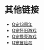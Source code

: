 # 其他链接

- [Q宠13周年](https://qpetlover.cn/QPetGames/QQPet13/index.html)
- [Q宠怀旧游戏](https://qpetlover.cn/QPetGames/classical_games/index.html)
- [Q宠换壳游戏](https://qpetlover.cn/QPetGames/reskin_games/index.html)
- [Q宠冒险岛](https://qpetlover.cn/QPetGames/adventure/index.html)
